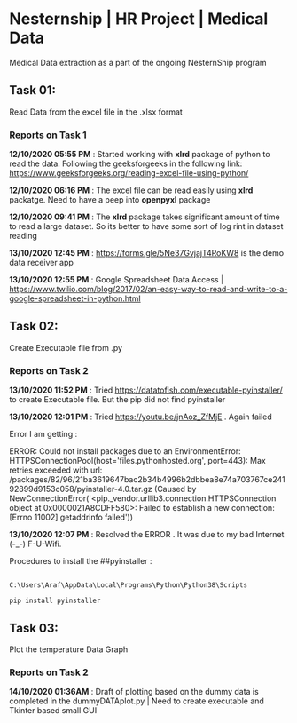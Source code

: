# Nesternship | HR Project | Medical Data


Medical Data extraction as a part of the ongoing NesternShip program

## Task 01:
Read Data from the excel file in the .xlsx format

### Reports on Task 1

**12/10/2020 05:55 PM** : Started working with **xlrd** package of python to read the data. Following the geeksforgeeks in the following link: https://www.geeksforgeeks.org/reading-excel-file-using-python/

**12/10/2020 06:16 PM** : The excel file can be read easily using **xlrd** packatge. Need to have a peep into **openpyxl** package

**12/10/2020 09:41 PM** : The **xlrd** package takes significant amount of time to read a large dataset. So its better to have some sort of log rint in dataset reading 

**13/10/2020 12:45 PM** : https://forms.gle/5Ne37GvjajT4RoKW8 is the demo data receiver app

**13/10/2020 12:55 PM** : Google Spreadsheet Data Access | https://www.twilio.com/blog/2017/02/an-easy-way-to-read-and-write-to-a-google-spreadsheet-in-python.html

## Task 02:
Create Executable file from .py

### Reports on Task 2

**13/10/2020 11:52 PM** : Tried https://datatofish.com/executable-pyinstaller/ to create Executable file. But the pip did not find pyinstaller 

**13/10/2020 12:01 PM** : Tried https://youtu.be/jnAoz_ZfMjE . Again failed

Error I am getting :

ERROR: Could not install packages due to an EnvironmentError: HTTPSConnectionPool(host='files.pythonhosted.org', port=443): Max retries exceeded with url: /packages/82/96/21ba3619647bac2b34b4996b2dbbea8e74a703767ce24192899d9153c058/pyinstaller-4.0.tar.gz (Caused by NewConnectionError('<pip._vendor.urllib3.connection.HTTPSConnection object at 0x0000021A8CDFF580>: Failed to establish a new connection: [Errno 11002] getaddrinfo failed'))

**13/10/2020 12:07 PM** : Resolved the ERROR . It was due to my bad Internet (-_-) F-U-Wifi.

Procedures to install the ##pyinstaller :
```

C:\Users\Araf\AppData\Local\Programs\Python\Python38\Scripts

pip install pyinstaller

```
 
## Task 03:
Plot the temperature Data Graph 

### Reports on Task 2

**14/10/2020 01:36AM** : Draft of plotting based on the dummy data is completed in the dummyDATAplot.py | Need to create executable and Tkinter based small GUI  
